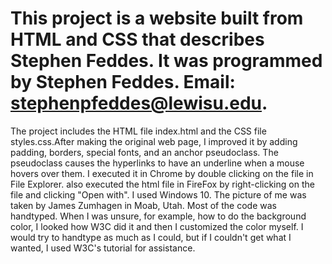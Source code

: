 # This project is a website built from HTML and CSS that describes Stephen Feddes. It was programmed by Stephen Feddes. Email: stephenpfeddes@lewisu.edu. 
The project includes the HTML file index.html and the CSS file styles.css.After making the original web page, I improved it by adding padding, borders, special fonts, and an anchor pseudoclass. The pseudoclass causes the hyperlinks to have an underline when a mouse hovers over them. I executed it in Chrome by double clicking on the file in File Explorer. also executed the html file in FireFox by right-clicking on the file and clicking "Open with". I used Windows 10. The picture of me was taken by James Zumhagen in Moab, Utah. Most of the code was handtyped. When I was unsure, for example, how to do the background color, I looked how W3C did it and then I customized the color myself. I would try to handtype as much as I could, but if I couldn't get what I wanted, I used W3C's tutorial for assistance.

